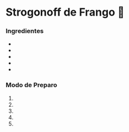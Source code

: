 # Strogonoff de Frango :chicken:

### Ingredientes
 - 
 - 
 - 
 - 
 - 

### Modo de Preparo
 1. 
 2. 
 3. 
 4. 
 5. 